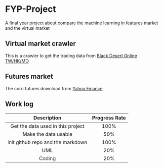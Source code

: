 # FYP-Project
A final year project about compare the machine learning in features market and the virtual market

## Virtual market crawler
This is a crawler to get the trading data from [Black Desert Online TW/HK/MO](https://trade.tw.playblackdesert.com)

## Futures market
The corn futures download from [Yahoo Finance](https://finance.yahoo.com/quote/ZC=F)

## Work log
|    Description    | Progress Rate |
|:-----------------:|:-------------:|
| Get the data used in this project | 100% |
| Make the data usable | 50% |
| init github repo and the markdown | 100% |
| UML | 20% |
| Coding | 20% |